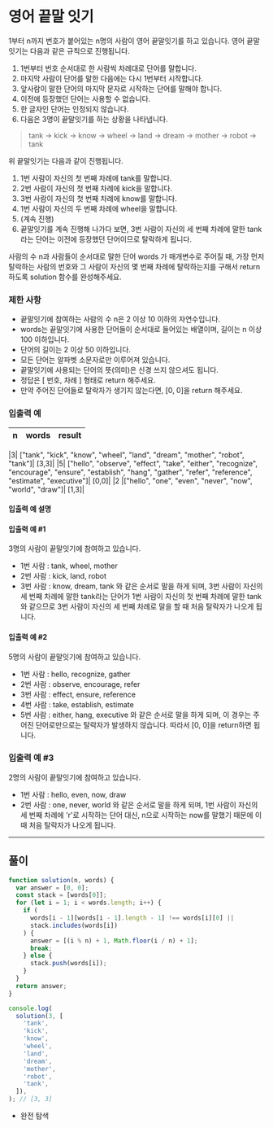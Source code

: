 # 영어 끝말 잇기

1부터 n까지 번호가 붙어있는 n명의 사람이 영어 끝말잇기를 하고 있습니다. 영어 끝말잇기는 다음과 같은 규칙으로 진행됩니다.

1. 1번부터 번호 순서대로 한 사람씩 차례대로 단어를 말합니다.
2. 마지막 사람이 단어를 말한 다음에는 다시 1번부터 시작합니다.
3. 앞사람이 말한 단어의 마지막 문자로 시작하는 단어를 말해야 합니다.
4. 이전에 등장했던 단어는 사용할 수 없습니다.
5. 한 글자인 단어는 인정되지 않습니다.
6. 다음은 3명이 끝말잇기를 하는 상황을 나타냅니다.

> tank → kick → know → wheel → land → dream → mother → robot → tank

위 끝말잇기는 다음과 같이 진행됩니다.

1. 1번 사람이 자신의 첫 번째 차례에 tank를 말합니다.
2. 2번 사람이 자신의 첫 번째 차례에 kick을 말합니다.
3. 3번 사람이 자신의 첫 번째 차례에 know를 말합니다.
4. 1번 사람이 자신의 두 번째 차례에 wheel을 말합니다.
5. (계속 진행)
6. 끝말잇기를 계속 진행해 나가다 보면, 3번 사람이 자신의 세 번째 차례에 말한 tank 라는 단어는 이전에 등장했던 단어이므로 탈락하게 됩니다.

사람의 수 n과 사람들이 순서대로 말한 단어 words 가 매개변수로 주어질 때, 가장 먼저 탈락하는 사람의 번호와 그 사람이 자신의 몇 번째 차례에 탈락하는지를 구해서 return 하도록 solution 함수를 완성해주세요.

### 제한 사항

- 끝말잇기에 참여하는 사람의 수 n은 2 이상 10 이하의 자연수입니다.
- words는 끝말잇기에 사용한 단어들이 순서대로 들어있는 배열이며, 길이는 n 이상 100 이하입니다.
- 단어의 길이는 2 이상 50 이하입니다.
- 모든 단어는 알파벳 소문자로만 이루어져 있습니다.
- 끝말잇기에 사용되는 단어의 뜻(의미)은 신경 쓰지 않으셔도 됩니다.
- 정답은 [ 번호, 차례 ] 형태로 return 해주세요.
- 만약 주어진 단어들로 탈락자가 생기지 않는다면, [0, 0]을 return 해주세요.

### 입출력 예

| n   | words | result |
| --- | ----- | ------ |

|3| ["tank", "kick", "know", "wheel", "land", "dream", "mother", "robot", "tank"]| [3,3]|
|5| ["hello", "observe", "effect", "take", "either", "recognize", "encourage", "ensure", "establish", "hang", "gather", "refer", "reference", "estimate", "executive"]| [0,0]|
|2 |["hello", "one", "even", "never", "now", "world", "draw"]| [1,3]|

#### 입출력 예 설명
#### 입출력 예 #1
3명의 사람이 끝말잇기에 참여하고 있습니다.

- 1번 사람 : tank, wheel, mother
- 2번 사람 : kick, land, robot
- 3번 사람 : know, dream, tank
와 같은 순서로 말을 하게 되며, 3번 사람이 자신의 세 번째 차례에 말한 tank라는 단어가 1번 사람이 자신의 첫 번째 차례에 말한 tank와 같으므로 3번 사람이 자신의 세 번째 차례로 말을 할 때 처음 탈락자가 나오게 됩니다.

#### 입출력 예 #2
5명의 사람이 끝말잇기에 참여하고 있습니다.

- 1번 사람 : hello, recognize, gather
- 2번 사람 : observe, encourage, refer
- 3번 사람 : effect, ensure, reference
- 4번 사람 : take, establish, estimate
- 5번 사람 : either, hang, executive
와 같은 순서로 말을 하게 되며, 이 경우는 주어진 단어로만으로는 탈락자가 발생하지 않습니다. 따라서 [0, 0]을 return하면 됩니다.

### 입출력 예 #3
2명의 사람이 끝말잇기에 참여하고 있습니다.

- 1번 사람 : hello, even, now, draw
- 2번 사람 : one, never, world
와 같은 순서로 말을 하게 되며, 1번 사람이 자신의 세 번째 차례에 'r'로 시작하는 단어 대신, n으로 시작하는 now를 말했기 때문에 이때 처음 탈락자가 나오게 됩니다.

---

## 풀이

```js
function solution(n, words) {
  var answer = [0, 0];
  const stack = [words[0]];
  for (let i = 1; i < words.length; i++) {
    if (
      words[i - 1][words[i - 1].length - 1] !== words[i][0] ||
      stack.includes(words[i])
    ) {
      answer = [(i % n) + 1, Math.floor(i / n) + 1];
      break;
    } else {
      stack.push(words[i]);
    }
  }
  return answer;
}

console.log(
  solution(3, [
    'tank',
    'kick',
    'know',
    'wheel',
    'land',
    'dream',
    'mother',
    'robot',
    'tank',
  ]),
); // [3, 3]

```

- 완전 탐색


